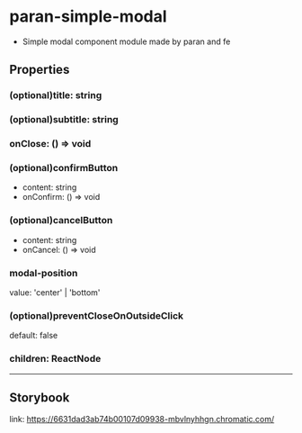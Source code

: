 # paran-simple-modal

- Simple modal component module made by paran and fe

## Properties

### (optional)title: string

### (optional)subtitle: string

### onClose: () => void

### (optional)confirmButton

- content: string
- onConfirm: () => void

### (optional)cancelButton

- content: string
- onCancel: () => void

### modal-position

value: 'center' | 'bottom'

### (optional)preventCloseOnOutsideClick

default: false

### children: ReactNode

---

## Storybook

link: https://6631dad3ab74b00107d09938-mbvlnyhhgn.chromatic.com/
